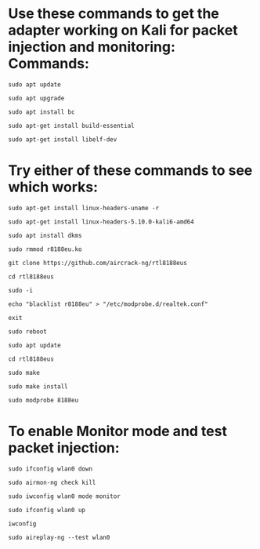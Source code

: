Use these commands to get the adapter working on Kali for packet injection and monitoring:
Commands:
==========
`sudo apt update`

`sudo apt upgrade`

`sudo apt install bc`

`sudo apt-get install build-essential` 

`sudo apt-get install libelf-dev` 



Try either of these commands to see which works:
=================================================
`sudo apt-get install linux-headers-uname -r`

`sudo apt-get install linux-headers-5.10.0-kali6-amd64`

`sudo apt install dkms`

`sudo rmmod r8188eu.ko`

`git clone https://github.com/aircrack-ng/rtl8188eus`

`cd rtl8188eus`

`sudo -i`

`echo "blacklist r8188eu" > "/etc/modprobe.d/realtek.conf"`

`exit`

`sudo reboot`

`sudo apt update`

`cd rtl8188eus`

`sudo make`

`sudo make install`

`sudo modprobe 8188eu`


To enable Monitor mode and test packet injection:
=================================================

`sudo ifconfig wlan0 down`

`sudo airmon-ng check kill`

`sudo iwconfig wlan0 mode monitor`

`sudo ifconfig wlan0 up`

`iwconfig`                             

`sudo aireplay-ng --test wlan0`
